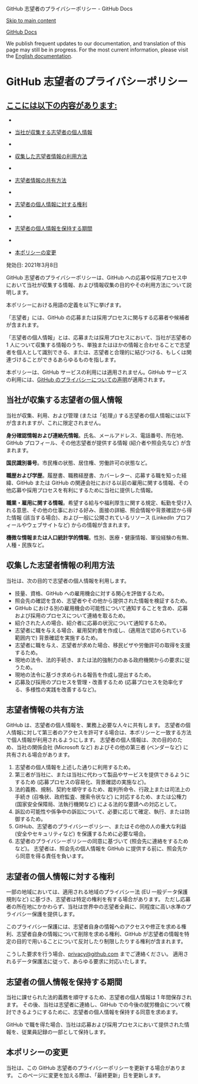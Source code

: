 GitHub 志望者のプライバシーポリシー - GitHub Docs

[Skip to main content](#main-content)

[](/ja)[GitHub Docs](/ja)

We publish frequent updates to our documentation, and translation of this page may still be in progress. For the most current information, please visit the [English documentation](/en).

GitHub 志望者のプライバシーポリシー
==========

[ここには以下の内容があります:](/site-policy/privacy-policies/github-candidate-privacy-policy#in-this-article)
----------

*
* [当社が収集する志望者の個人情報](#what-candidate-personal-information-do-we-collect)

*
* [収集した志望者情報の利用方法](#how-do-we-use-the-candidate-personal-information-we-collect)

*
* [志望者情報の共有方法](#how-do-we-share-your-candidate-personal-information)

*
* [志望者の個人情報に対する権利](#your-rights-to-your-candidate-personal-information)

*
* [志望者の個人情報を保持する期間](#how-long-do-we-retain-your-candidate-personal-information)

*
* [本ポリシーの変更](#changes-to-this-policy)

発効日: 2021年3月8日

GitHub 志望者のプライバシーポリシーは、GitHub への応募や採用プロセス中において当社が収集する情報、および情報収集の目的やその利用方法について説明します。

本ポリシーにおける用語の定義を以下に挙げます。

「志望者」には、GitHub の応募または採用プロセスに関与する応募者や候補者が含まれます。

「志望者の個人情報」とは、応募または採用プロセスにおいて、当社が志望者の 1 人について収集する情報のうち、単独またはほかの情報と合わせることで志望者を個人として識別できる、または、志望者と合理的に結びつける、もしくは関連づけることができるあらゆるものを指します。

本ポリシーは、GitHub サービスの利用には適用されません。GitHub サービスの利用には、[GitHub のプライバシーについての声明](/ja/github/site-policy/github-privacy-statement)が適用されます。

[](#what-candidate-personal-information-do-we-collect)当社が収集する志望者の個人情報
----------

当社が収集、利用、および管理 (または「処理」) する志望者の個人情報には以下が含まれますが、これに限定されません。

**身分確認情報および連絡先情報**。氏名、メールアドレス、電話番号、所在地、GitHub プロフィール、その他志望者が提供する情報 (紹介者や照会先など) が含まれます。

**国民識別番号**。市民権の状態、居住権、労働許可の状態など。

**職歴および学歴**。履歴書、職務経歴書、カバーレター、応募する職を知った経緯、GitHub または GitHub の関連会社における以前の雇用に関する情報、その他応募や採用プロセスを有利にするために当社に提供した情報。

**職業・雇用に関する情報**。希望する給与や福利厚生に関する規定、転勤を受け入れる意思、その他の仕事における好み、面接の詳細、照会情報や背景確認から得た情報 (該当する場合)、および一般に公開されているリソース (LinkedIn プロフィールやウェブサイトなど) からの情報が含まれます。

**機微な情報または人口統計学的情報**。性別、医療・健康情報、軍役経験の有無、人種・民族など。

[](#how-do-we-use-the-candidate-personal-information-we-collect)収集した志望者情報の利用方法
----------

当社は、次の目的で志望者の個人情報を利用します。

* 技量、資格、GitHub への雇用機会に対する関心を評価するため。
* 照会先の確認を含め、志望者やその他から提供された情報を検証するため。
* GitHub における別の雇用機会の可能性について通知することを含め、応募および採用のプロセスについて連絡を取るため。
* 紹介された人の場合、紹介者に応募の状況について通知するため。
* 志望者に職を与える場合、雇用契約書を作成し、(適用法で認められている範囲内で) 背景確認を実施するため。
* 志望者に職を与え、志望者が求めた場合、移民ビザや労働許可の取得を支援するため。
* 現地の法令、法的手続き、または法的強制力のある政府機関からの要求に従うため。
* 現地の法令に基づき求められる報告を作成し提出するため。
* 応募及び採用のプロセスを管理・改善するため (応募プロセスを効率化する、多様性の実践を改善するなど)。

[](#how-do-we-share-your-candidate-personal-information)志望者情報の共有方法
----------

GitHub は、志望者の個人情報を、業務上必要な人々に共有します。 志望者の個人情報に対して第三者のアクセスを許可する場合は、本ポリシーと一致する方法で個人情報が利用されるようにします。 志望者の個人情報は、次の目的のため、当社の関係会社 (Microsoft など) およびその他の第三者 (ベンダーなど) に共有される場合があります。

1. 志望者の個人情報を上述した通りに利用するため。
2. 第三者が当社に、または当社に代わって製品やサービスを提供できるようにするため (応募プロセスの容易化、背景確認の実施など)。
3. 法的義務、規制、契約を順守するため、裁判所命令、行政上または司法上の手続き (召喚状、政府監査、捜索令状など) に対応するため、または公権力 (国家安全保障局、法執行機関など) による法的な要請への対応として。
4. 訴訟の可能性や係争中の訴訟について、必要に応じて確定、執行、または防御するため。
5. GitHub、志望者のプライバシーポリシー、またはその他の人の重大な利益 (安全やセキュリティなど) を保護するために必要な場合。
6. 志望者のプライバシーポリシーの同意に基づいて (照会先に連絡をするためなど)。 志望者は、照会先の個人情報を GitHub に提供する前に、照会先から同意を得る責任を負います。

[](#your-rights-to-your-candidate-personal-information)志望者の個人情報に対する権利
----------

一部の地域においては、適用される地域のプライバシー法 (EU 一般データ保護規則など) に基づき、志望者は特定の権利を有する場合があります。 ただし応募者の所在地にかかわらず、当社は世界中の志望者全員に、同程度に高い水準のプライバシー保護を提供します。

このプライバシー保護には、志望者自身の情報へのアクセスや修正を求める権利、志望者自身の情報について削除を求める権利、GitHub が志望者の情報を特定の目的で用いることについて反対したり制限したりする権利が含まれます。

こうした要求を行う場合、[privacy@github.com](mailto:privacy@github.com) までご連絡ください。 適用されるデータ保護法に従って、あらゆる要求に対応いたします。

[](#how-long-do-we-retain-your-candidate-personal-information)志望者の個人情報を保持する期間
----------

当社に課せられた法的義務を順守するため、志望者の個人情報は 1 年間保存されます。 その後、当社は志望者に連絡し、GitHub での今後の就労機会について検討できるようにするために、志望者の個人情報を保持する同意を求めます。

GitHub で職を得た場合、当社は応募および採用プロセスにおいて提供された情報を、従業員記録の一部として保持します。

[](#changes-to-this-policy)本ポリシーの変更
----------

当社は、この GitHub 志望者のプライバシーポリシーを更新する場合があります。 このページに変更を加える際は、「最終更新」日を更新します。
